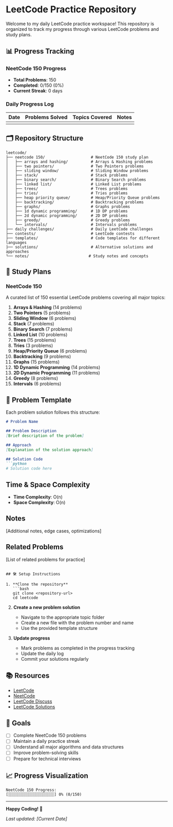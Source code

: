 # LeetCode Practice Repository

Welcome to my daily LeetCode practice workspace! This repository is organized to track my progress through various LeetCode problems and study plans.

## 📊 Progress Tracking

### NeetCode 150 Progress
- **Total Problems**: 150
- **Completed**: 0/150 (0%)
- **Current Streak**: 0 days

### Daily Progress Log
| Date | Problems Solved | Topics Covered | Notes |
|------|----------------|----------------|-------|
|      |                |                |       |

## 🗂️ Repository Structure

```
leetcode/
├── neetcode 150/                    # NeetCode 150 study plan
│   ├── arrays and hashing/          # Arrays & Hashing problems
│   ├── two pointers/                # Two Pointers problems
│   ├── sliding window/              # Sliding Window problems
│   ├── stack/                       # Stack problems
│   ├── binary search/               # Binary Search problems
│   ├── linked list/                 # Linked List problems
│   ├── trees/                       # Trees problems
│   ├── tries/                       # Tries problems
│   ├── heap priority queue/         # Heap/Priority Queue problems
│   ├── backtracking/                # Backtracking problems
│   ├── graphs/                      # Graphs problems
│   ├── 1d dynamic programming/      # 1D DP problems
│   ├── 2d dynamic programming/      # 2D DP problems
│   ├── greedy/                      # Greedy problems
│   └── intervals/                   # Intervals problems
├── daily challenges/                # Daily LeetCode challenges
├── contests/                        # LeetCode contests
├── templates/                       # Code templates for different languages
├── solutions/                       # Alternative solutions and approaches
└── notes/                          # Study notes and concepts
```

## 🎯 Study Plans

### NeetCode 150
A curated list of 150 essential LeetCode problems covering all major topics:

1. **Arrays & Hashing** (14 problems)
2. **Two Pointers** (5 problems)
3. **Sliding Window** (6 problems)
4. **Stack** (7 problems)
5. **Binary Search** (7 problems)
6. **Linked List** (10 problems)
7. **Trees** (15 problems)
8. **Tries** (3 problems)
9. **Heap/Priority Queue** (6 problems)
10. **Backtracking** (9 problems)
11. **Graphs** (15 problems)
12. **1D Dynamic Programming** (14 problems)
13. **2D Dynamic Programming** (11 problems)
14. **Greedy** (8 problems)
15. **Intervals** (6 problems)

## 📝 Problem Template

Each problem solution follows this structure:

```markdown
# Problem Name

## Problem Description
[Brief description of the problem]

## Approach
[Explanation of the solution approach]

## Solution Code
```python
# Solution code here
```

## Time & Space Complexity
- **Time Complexity**: O(n)
- **Space Complexity**: O(n)

## Notes
[Additional notes, edge cases, optimizations]

## Related Problems
[List of related problems for practice]
```

## 🛠️ Setup Instructions

1. **Clone the repository**
   ```bash
   git clone <repository-url>
   cd leetcode
   ```

2. **Create a new problem solution**
   - Navigate to the appropriate topic folder
   - Create a new file with the problem number and name
   - Use the provided template structure

3. **Update progress**
   - Mark problems as completed in the progress tracking
   - Update the daily log
   - Commit your solutions regularly

## 📚 Resources

- [LeetCode](https://leetcode.com/)
- [NeetCode](https://neetcode.io/)
- [LeetCode Discuss](https://leetcode.com/discuss/)
- [LeetCode Solutions](https://github.com/azl397985856/leetcode)

## 🎯 Goals

- [ ] Complete NeetCode 150 problems
- [ ] Maintain a daily practice streak
- [ ] Understand all major algorithms and data structures
- [ ] Improve problem-solving skills
- [ ] Prepare for technical interviews

## 📈 Progress Visualization

```
NeetCode 150 Progress:
[░░░░░░░░░░░░░░░░░░░░] 0% (0/150)
```

---

**Happy Coding! 🚀**

*Last updated: [Current Date]*